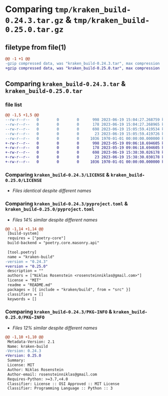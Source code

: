 # Comparing `tmp/kraken_build-0.24.3.tar.gz` & `tmp/kraken_build-0.25.0.tar.gz`

## filetype from file(1)

```diff
@@ -1 +1 @@
-gzip compressed data, was "kraken_build-0.24.3.tar", max compression
+gzip compressed data, was "kraken_build-0.25.0.tar", max compression
```

## Comparing `kraken_build-0.24.3.tar` & `kraken_build-0.25.0.tar`

### file list

```diff
@@ -1,5 +1,5 @@
--rw-r--r--   0        0        0      998 2023-06-19 15:04:27.268759 kraken_build-0.24.3/LICENSE
--rw-r--r--   0        0        0      178 2023-06-19 15:04:27.268965 kraken_build-0.24.3/README.md
--rw-r--r--   0        0        0      698 2023-06-19 15:05:59.419534 kraken_build-0.24.3/pyproject.toml
--rw-r--r--   0        0        0       23 2023-06-19 15:05:59.419726 kraken_build-0.24.3/src/kraken/build/__init__.py
--rw-r--r--   0        0        0     1036 1970-01-01 00:00:00.000000 kraken_build-0.24.3/PKG-INFO
+-rw-r--r--   0        0        0      998 2023-05-19 09:06:18.694605 kraken_build-0.25.0/LICENSE
+-rw-r--r--   0        0        0      178 2023-05-19 09:06:18.694605 kraken_build-0.25.0/README.md
+-rw-r--r--   0        0        0      698 2023-06-19 15:38:30.026178 kraken_build-0.25.0/pyproject.toml
+-rw-r--r--   0        0        0       23 2023-06-19 15:38:30.030178 kraken_build-0.25.0/src/kraken/build/__init__.py
+-rw-r--r--   0        0        0     1036 1970-01-01 00:00:00.000000 kraken_build-0.25.0/PKG-INFO
```

### Comparing `kraken_build-0.24.3/LICENSE` & `kraken_build-0.25.0/LICENSE`

 * *Files identical despite different names*

### Comparing `kraken_build-0.24.3/pyproject.toml` & `kraken_build-0.25.0/pyproject.toml`

 * *Files 14% similar despite different names*

```diff
@@ -1,14 +1,14 @@
 [build-system]
 requires = ["poetry-core"]
 build-backend = "poetry.core.masonry.api"
 
 [tool.poetry]
 name = "kraken-build"
-version = "0.24.3"
+version = "0.25.0"
 description = ""
 authors = ["Niklas Rosenstein <rosensteinniklas@gmail.com>"]
 license = "MIT"
 readme = "README.md"
 packages = [{ include = "kraken/build", from = "src" }]
 classifiers = []
 keywords = []
```

### Comparing `kraken_build-0.24.3/PKG-INFO` & `kraken_build-0.25.0/PKG-INFO`

 * *Files 12% similar despite different names*

```diff
@@ -1,10 +1,10 @@
 Metadata-Version: 2.1
 Name: kraken-build
-Version: 0.24.3
+Version: 0.25.0
 Summary: 
 License: MIT
 Author: Niklas Rosenstein
 Author-email: rosensteinniklas@gmail.com
 Requires-Python: >=3.7,<4.0
 Classifier: License :: OSI Approved :: MIT License
 Classifier: Programming Language :: Python :: 3
```

